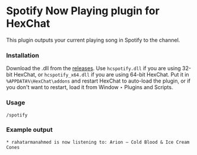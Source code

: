 Spotify Now Playing plugin for HexChat
======================================

This plugin outputs your current playing song in Spotify to the channel.

### Installation
Download the .dll from the [releases](https://github.com/rahatarmanahmed/hcspotify/releases). Use `hcspotify.dll` if you are using 32-bit HexChat, or `hcspotify_x64.dll` if you are using 64-bit HexChat. Put it in `%APPDATA%\HexChat\addons` and restart HexChat to auto-load the plugin, or if you don't want to restart, load it from Window ‣ Plugins and Scripts.

### Usage
`/spotify`

### Example output
    * rahatarmanahmed is now listening to: Arion – Cold Blood & Ice Cream Cones
